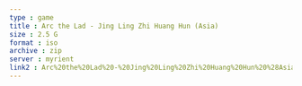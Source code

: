 ```yaml
---
type : game
title : Arc the Lad - Jing Ling Zhi Huang Hun (Asia)
size : 2.5 G
format : iso
archive : zip
server : myrient
link2 : Arc%20the%20Lad%20-%20Jing%20Ling%20Zhi%20Huang%20Hun%20%28Asia%29
---
```

